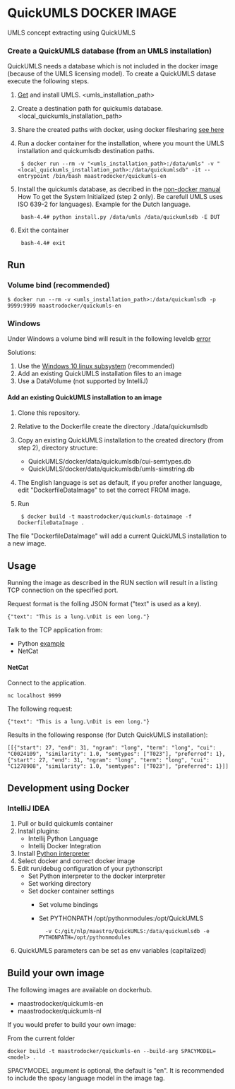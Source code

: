 # QuickUMLS DOCKER IMAGE

UMLS concept extracting using QuickUMLS

### Create a QuickUMLS database (from an UMLS installation)

QuickUMLS needs a database which is not included in the docker image (because of the UMLS licensing model). 
To create a QuickUMLS datase execute the following steps.

1. [Get](https://www.nlm.nih.gov/research/umls/) and install UMLS. <umls_installation_path>
2. Create a destination path for quickumls database. <local_quickumls_installation_path>
3. Share the created paths with docker, using docker filesharing [see here](https://stackoverflow.com/questions/45122459/docker-mounts-denied-the-paths-are-not-shared-from-os-x-and-are-not-known
)
4. Run a docker container for the installation, where you mount the UMLS installation and quickumlsdb destination paths.

        $ docker run --rm -v "<umls_installation_path>:/data/umls" -v "<local_quickumls_installation_path>:/data/quickumlsdb" -it --entrypoint /bin/bash maastrodocker/quickumls-en 

5. Install the quickumls database, as decribed in the [non-docker manual](https://github.com/Georgetown-IR-Lab/QuickUMLS#how-to-get-the-system-initialized) How To get the System Initialized (step 2 only). Be carefull UMLS uses ISO 639-2 for languages). Example for the Dutch language.

        bash-4.4# python install.py /data/umls /data/quickumlsdb -E DUT

6. Exit the container

        bash-4.4# exit
        
    
## Run     

### Volume bind (recommended)

    $ docker run --rm -v <umls_installation_path>:/data/quickumlsdb -p 9999:9999 maastrodocker/quickumls-en
    
             
### Windows

Under Windows a volume bind will result in the following leveldb [error](https://github.com/google/leveldb/issues/281)

Solutions:
1. Use the [Windows 10 linux subsystem](https://docs.microsoft.com/en-us/windows/wsl/install-win10) (recommended)
2. Add an existing QuickUMLS installation files to an image
3. Use a DataVolume (not supported by IntelliJ)
 
#### Add an existing QuickUMLS installation to an image
    
1. Clone this repository.
2. Relative to the Dockerfile create the directory ./data/quickumlsdb 
3. Copy an existing QuickUMLS installation to the created directory (from step 2), directory structure:

      - QuickUMLS/docker/data/quickumlsdb/cui-semtypes.db
      - QuickUMLS/docker/data/quickumlsdb/umls-simstring.db

3. The English language is set as default, if you prefer another language, edit "DockerfileDataImage" to set the correct FROM image.
4. Run
        
        $ docker build -t maastrodocker/quickumls-dataimage -f DockerfileDataImage .

The file "DockerfileDataImage" will add a current QuickUMLS installation to a new image.                




## Usage 

Running the image as described in the RUN section will result in a listing TCP connection on the specified port.

Request format is the folling JSON format ("text" is used as a key).
    
    {"text": "This is a lung.\nDit is een long."}
    
    
Talk to the TCP application from:    
- Python [example](../tests/test_quickumls-service.py)
- NetCat


#### NetCat

Connect to the application.

    nc localhost 9999

The following request:    
 
    {"text": "This is a lung.\nDit is een long."}

Results in the following response (for Dutch QuickUMLS installation):

    [[{"start": 27, "end": 31, "ngram": "long", "term": "long", "cui": "C0024109", "similarity": 1.0, "semtypes": ["T023"], "preferred": 1}, {"start": 27, "end": 31, "ngram": "long", "term": "long", "cui": "C1278908", "similarity": 1.0, "semtypes": ["T023"], "preferred": 1}]]


## Development using Docker
    
### IntelliJ IDEA

1. Pull or build quickumls container
2. Install plugins:
    - Intellij Python Language
    - Intellij Docker Integration
3. Install [Python interpreter](https://www.jetbrains.com/help/idea/configuring-available-python-sdks.html)
4. Select docker and correct docker image
5. Edit run/debug configuration of your pythonscript
    - Set Python interpreter to the docker interpreter
    - Set working directory
    - Set docker container settings
        - Set volume bindings
        - Set PYTHONPATH /opt/pythonmodules:/opt/QuickUMLS
    
                -v C:/git/nlp/maastro/QuickUMLS:/data/quickumlsdb -e PYTHONPATH=/opt/pythonmodules
    
6. QuickUMLS parameters can be set as env variables (capitalized)


## Build your own image

The following images are available on dockerhub.

- maastrodocker/quickumls-en
- maastrodocker/quickumls-nl

If you would prefer to build your own image:

From the current folder

    docker build -t maastrodocker/quickumls-en --build-arg SPACYMODEL=<model> .
    
SPACYMODEL argument is optional, the default is "en".
It is recommended to include the spacy language model in the image tag. 